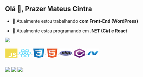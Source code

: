 ## Olá 👋, Prazer Mateus Cintra

- 🔭 Atualmente estou trabalhando **com Front-End (WordPress)**

- 🌱 Atualmente estou programando em **.NET (C#) e React**

<div>
  <a href="https://github.com/cintra1">
  <img height="180em" src="https://github-readme-stats.vercel.app/api/top-langs/?username=cintra1&theme=dracula&hide_border=false&&layout=compact"/>
</div>
<div style="display: inline_block"><br>
  <img align="center" alt="Js" height="30" width="40" src="https://raw.githubusercontent.com/devicons/devicon/master/icons/javascript/javascript-plain.svg">
  <img align="center" alt="React" height="30" width="40" src="https://raw.githubusercontent.com/devicons/devicon/master/icons/react/react-original.svg">
  <img align="center" alt="CSS" height="30" width="40" src="https://raw.githubusercontent.com/devicons/devicon/master/icons/css3/css3-original.svg">
  <img align="center" alt="HTML" height="30" width="40" src="https://raw.githubusercontent.com/devicons/devicon/master/icons/html5/html5-original.svg">
  <img align="center" alt="PHP" height="30" width="40" src="https://raw.githubusercontent.com/devicons/devicon/master/icons/php/php-original.svg">
  <img align="center" alt="Csharp" height="30" width="40" src="https://raw.githubusercontent.com/devicons/devicon/master/icons/csharp/csharp-original.svg">
  <img align="center" alt="Dot-Net" height="30" width="40" src="https://raw.githubusercontent.com/devicons/devicon/master/icons/dot-net/dot-net-original.svg">
  
  ##
 
<div> 
   <a href="https://www.linkedin.com/in/mateus-cintra-704985222/" target="_blank"><img src="https://img.shields.io/badge/-LinkedIn-%230077B5?style=for-the-badge&logo=linkedin&logoColor=white" target="_blank"></a> 
  <a href="https://www.behance.net/mateusfcintra" target="_blank"><img src="https://img.shields.io/badge/-Behance-3152A0?style=for-the-badge&logo=behance&logoColor=white" target="_blank"></a>
  <a href = "mailto:mateusdade@gmail.com"><img src="https://img.shields.io/badge/-Gmail-%23333?style=for-the-badge&logo=gmail&logoColor=white" target="_blank"></a>
 
</div>



